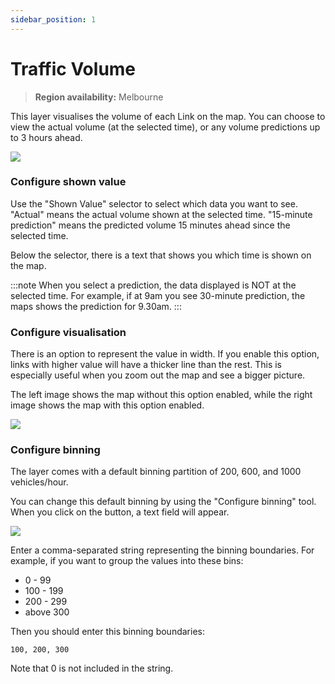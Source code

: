 ```yaml
---
sidebar_position: 1
---
```


# Traffic Volume

> **Region availability:** Melbourne

This layer visualises the volume of each Link on the map.
You can choose to view the actual volume (at the selected time), or any volume predictions up to 3 hours ahead.

![](/img/map/layers/vol.png)

### Configure shown value

Use the "Shown Value" selector to select which data you want to see.
"Actual" means the actual volume shown at the selected time.
"15-minute prediction" means the predicted volume 15 minutes ahead since the selected time.

Below the selector, there is a text that shows you which time is shown on the map.

:::note
When you select a prediction, the data displayed is NOT at the selected time.
For example, if at 9am you see 30-minute prediction, the maps shows the prediction for 9.30am.
:::


### Configure visualisation

There is an option to represent the value in width.
If you enable this option, links with higher value will have a thicker line than the rest.
This is especially useful when you zoom out the map and see a bigger picture.

The left image shows the map without this option enabled, while the right image shows the map with this option enabled.

![](/img/map/layers/vol-width.png)

### Configure binning

The layer comes with a default binning partition of 200, 600, and 1000 vehicles/hour.

You can change this default binning by using the "Configure binning" tool.
When you click on the button, a text field will appear.

![](/img/map/layers/binning.png)

Enter a comma-separated string representing the binning boundaries.
For example, if you want to group the values into these bins:
- 0 - 99
- 100 - 199
- 200 - 299
- above 300

Then you should enter this binning boundaries:
```
100, 200, 300
```

Note that 0 is not included in the string.